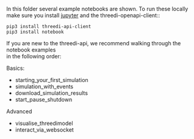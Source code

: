 In this folder several example notebooks are shown. To run these locally make sure you 
install [jupyter](https://jupyter.org/install) and the threedi-openapi-client::
    
    pip3 install threedi-api-client
    pip3 install notebook


If you are new to the threedi-api, we recommend walking through the notebook examples  
in the following order:

Basics:
- starting_your_first_simulation
- simulation_with_events
- download_simulation_results
- start_pause_shutdown

Advanced
- visualise_threedimodel
- interact_via_websocket 

